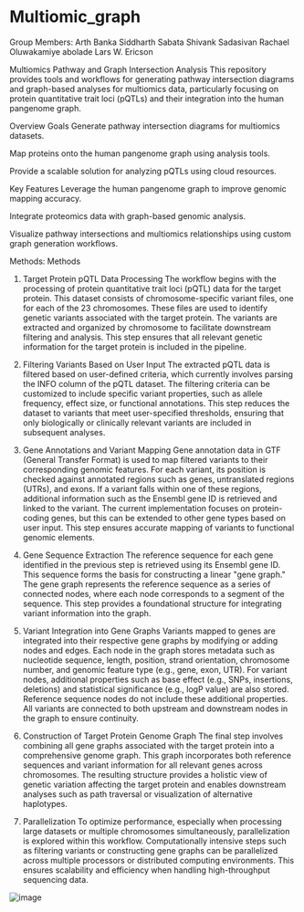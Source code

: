 # Multiomic_graph

Group Members: 
Arth Banka
Siddharth Sabata
Shivank Sadasivan
Rachael Oluwakamiye abolade
Lars W. Ericson

Multiomics Pathway and Graph Intersection Analysis
This repository provides tools and workflows for generating pathway intersection diagrams and graph-based analyses for multiomics data, particularly focusing on protein quantitative trait loci (pQTLs) and their integration into the human pangenome graph. 

Overview
Goals
Generate pathway intersection diagrams for multiomics datasets.

Map proteins onto the human pangenome graph using analysis tools.

Provide a scalable solution for analyzing pQTLs using cloud resources.

Key Features
Leverage the human pangenome graph to improve genomic mapping accuracy.

Integrate proteomics data with graph-based genomic analysis.

Visualize pathway intersections and multiomics relationships using custom graph generation workflows.



Methods:
Methods
1. Target Protein pQTL Data Processing
The workflow begins with the processing of protein quantitative trait loci (pQTL) data for the target protein. This dataset consists of chromosome-specific variant files, one for each of the 23 chromosomes. These files are used to identify genetic variants associated with the target protein. The variants are extracted and organized by chromosome to facilitate downstream filtering and analysis. This step ensures that all relevant genetic information for the target protein is included in the pipeline.

2. Filtering Variants Based on User Input
The extracted pQTL data is filtered based on user-defined criteria, which currently involves parsing the INFO column of the pQTL dataset. The filtering criteria can be customized to include specific variant properties, such as allele frequency, effect size, or functional annotations. This step reduces the dataset to variants that meet user-specified thresholds, ensuring that only biologically or clinically relevant variants are included in subsequent analyses.

3. Gene Annotations and Variant Mapping
Gene annotation data in GTF (General Transfer Format) is used to map filtered variants to their corresponding genomic features. For each variant, its position is checked against annotated regions such as genes, untranslated regions (UTRs), and exons. If a variant falls within one of these regions, additional information such as the Ensembl gene ID is retrieved and linked to the variant. The current implementation focuses on protein-coding genes, but this can be extended to other gene types based on user input. This step ensures accurate mapping of variants to functional genomic elements.

4. Gene Sequence Extraction
The reference sequence for each gene identified in the previous step is retrieved using its Ensembl gene ID. This sequence forms the basis for constructing a linear "gene graph." The gene graph represents the reference sequence as a series of connected nodes, where each node corresponds to a segment of the sequence. This step provides a foundational structure for integrating variant information into the graph.

5. Variant Integration into Gene Graphs
Variants mapped to genes are integrated into their respective gene graphs by modifying or adding nodes and edges. Each node in the graph stores metadata such as nucleotide sequence, length, position, strand orientation, chromosome number, and genomic feature type (e.g., gene, exon, UTR). For variant nodes, additional properties such as base effect (e.g., SNPs, insertions, deletions) and statistical significance (e.g., logP value) are also stored. Reference sequence nodes do not include these additional properties. All variants are connected to both upstream and downstream nodes in the graph to ensure continuity.

6. Construction of Target Protein Genome Graph
The final step involves combining all gene graphs associated with the target protein into a comprehensive genome graph. This graph incorporates both reference sequences and variant information for all relevant genes across chromosomes. The resulting structure provides a holistic view of genetic variation affecting the target protein and enables downstream analyses such as path traversal or visualization of alternative haplotypes.

7. Parallelization
To optimize performance, especially when processing large datasets or multiple chromosomes simultaneously, parallelization is explored within this workflow. Computationally intensive steps such as filtering variants or constructing gene graphs can be parallelized across multiple processors or distributed computing environments. This ensures scalability and efficiency when handling high-throughput sequencing data.


![image](https://github.com/user-attachments/assets/3a81935f-a8e2-434f-8589-bae07b105f82)


